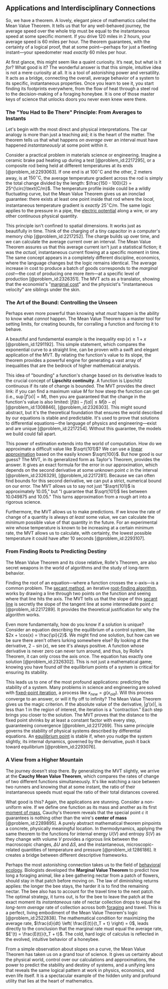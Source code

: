 ## Applications and Interdisciplinary Connections

So, we have a theorem. A lovely, elegant piece of mathematics called the Mean Value Theorem. It tells us that for any well-behaved journey, the average speed over the whole trip must be equal to the instantaneous speed at some specific moment. If you drive 120 miles in 2 hours, your average speed is 60 miles per hour. The theorem guarantees, with the certainty of a logical proof, that at some point—perhaps for just a fleeting instant—your speedometer read *exactly* 60 miles per hour.

At first glance, this might seem like a quaint curiosity. It’s neat, but what is it *for*? What good is it? The wonderful answer is that this simple, intuitive idea is not a mere curiosity at all. It is a tool of astonishing power and versatility. It acts as a bridge, connecting the overall, average behavior of a system to its specific, instantaneous properties. Once you learn to see it, you start finding its footprints everywhere, from the flow of heat through a steel rod to the decision-making of a foraging honeybee. It is one of those master keys of science that unlocks doors you never even knew were there.

### The "You Had to Be There" Principle: From Averages to Instants

Let's begin with the most direct and physical interpretations. The car analogy is more than just a teaching aid; it is the heart of the matter. The theorem tells us that what happens *on average* over an interval must have happened *instantaneously* at some point within it.

Consider a practical problem in materials science or engineering. Imagine a ceramic brake pad heating up during a test [@problem_id:2217295], or a composite rod being held at different temperatures at its ends [@problem_id:2293063]. If one end is at $100^{\circ}\text{C}$ and the other, 2 meters away, is at $150^{\circ}\text{C}$, the average temperature gradient across the rod is simply the total change divided by the length: $\frac{150 - 100}{2} = 25^{\circ}\text{C/m}$. The temperature profile inside could be a wildly fluctuating curve, but the Mean Value Theorem gives us an ironclad guarantee: there exists at least one point inside that rod where the *local*, instantaneous temperature gradient is *exactly* $25^{\circ}\text{C/m}$. The same logic applies to the pressure in a pipe, the [electric potential](@article_id:267060) along a wire, or any other continuous physical quantity.

This principle isn't confined to spatial dimensions. It works just as beautifully in time. Think of the charging of a tiny capacitor in a computer's memory chip [@problem_id:2217252]. The charge builds up over time, and we can calculate the average current over an interval. The Mean Value Theorem assures us that this average current isn't just a statistical fiction; it was the *actual*, instantaneous current flowing at a specific moment in time. The same concept appears in a completely different discipline, economics, where the language changes but the logic remains identical. The average increase in cost to produce a batch of goods corresponds to the *marginal cost*—the cost of producing one more item—at a specific level of production [@problem_id:2326351]. The MVT acts as a translator, showing that the economist's "[marginal cost](@article_id:144105)" and the physicist's "instantaneous velocity" are siblings under the skin.

### The Art of the Bound: Controlling the Unseen

Perhaps even more powerful than knowing what *must* happen is the ability to know what *cannot* happen. The Mean Value Theorem is a master tool for setting limits, for creating bounds, for corralling a function and forcing it to behave.

A beautiful and fundamental example is the inequality $\exp(x) \ge 1+x$ [@problem_id:1291192]. This simple statement, which compares the exponential curve to a straight line, can be proven with a swift and elegant application of the MVT. By relating the function's value to its slope, the theorem provides a powerful engine for generating a vast array of inequalities that are the bedrock of higher mathematical analysis.

This idea of "bounding" a function's change based on its derivative leads to the crucial concept of **Lipschitz continuity**. A function is Lipschitz continuous if its rate of change is bounded. The MVT provides the direct link: if you can find a maximum value $M$ for how steep the function can get (i.e., $\sup|f'(x)| = M$), then you are guaranteed that the change in the function's value is also limited: $|f(b) - f(a)| \le M|b-a|$ [@problem_id:1308846], [@problem_id:2326303]. This might sound abstract, but it's the theoretical foundation that ensures the world described by our equations is stable and predictable. It's used to prove that solutions to differential equations—the language of physics and engineering—exist and are unique [@problem_id:2217254]. Without this guarantee, the models we build could fall apart.

This power of estimation extends into the world of computation. How do we approximate a difficult value like $\sqrt{101}$? We can use a [linear approximation](@article_id:145607) based on the easily known $\sqrt{100}$. But how good is our guess? The MVT, in its generalized form as Taylor's Theorem, provides the answer. It gives an exact formula for the error in our approximation, which depends on the second derivative at some unknown point *c* in the interval [@problem_id:2326329], [@problem_id:2217281]. Because we can often find bounds for this second derivative, we can put a strict, numerical bound on our error. The MVT allows us to say not just "$\sqrt{101}$ is approximately 10.05," but "I guarantee that $\sqrt{101}$ lies between 10.049875 and 10.05." This turns approximation from a rough art into a rigorous science.

Furthermore, the MVT allows us to make predictions. If we know the rate of change of a quantity is always *at least* some value, we can calculate the *minimum* possible value of that quantity in the future. For an experimental wire whose temperature is known to be increasing at a certain minimum rate, the MVT allows us to calculate, with certainty, the lowest possible temperature it could have after 10 seconds [@problem_id:2293107].

### From Finding Roots to Predicting Destiny

The Mean Value Theorem and its close relative, Rolle's Theorem, are also secret weapons in the world of algorithms and the study of long-term behavior.

Finding the root of an equation—where a function crosses the x-axis—is a common problem. The [secant method](@article_id:146992), an iterative [root-finding algorithm](@article_id:176382), works by drawing a line through two points on the function and seeing where that line hits the axis. The MVT tells us that the slope of this [secant line](@article_id:178274) is secretly the slope of the tangent line at some intermediate point *c* [@problem_id:2217289]. It provides the theoretical justification for why the algorithm works.

Even more fundamentally, how do you know if a solution is unique? Consider an equation describing the equilibrium of a control system, like $2x + \cos(x) = \frac{\pi}{2}$. We might find one solution, but how can we be sure there aren't others lurking somewhere else? By looking at the derivative, $2 - \sin(x)$, we see it's always positive. A function whose derivative is never zero can never turn around, and thus, by Rolle's Theorem, it can only cross the axis once. The equation has exactly one solution [@problem_id:2326302]. This is not just a mathematical game; knowing you have found *all* the equilibrium points of a system is critical for ensuring its stability.

This leads us to one of the most profound applications: predicting the stability of a system. Many problems in science and engineering are solved with [fixed-point iteration](@article_id:137275), a process like $x_{new} = g(x_{old})$. Will this process converge to an answer, or will it fly off to infinity? The Mean Value Theorem gives us the magic criterion. If the absolute value of the derivative, $|g'(x)|$, is less than 1 in the region of interest, the iteration is a "contraction." Each step brings you closer to the solution. The MVT proves that the distance to the fixed point shrinks by at least a constant factor with every step, guaranteeing convergence [@problem_id:2217269]. This same principle governs the stability of physical systems described by differential equations. An [equilibrium point](@article_id:272211) is stable if, when you nudge the system slightly, its internal dynamics, governed by the derivative, push it back toward equilibrium [@problem_id:2293076].

### A View from a Higher Mountain

The journey doesn't stop there. By generalizing the MVT slightly, we arrive at the **Cauchy Mean Value Theorem**, which compares the rates of change of two different functions simultaneously. It's like watching a race between two runners and knowing that at some instant, the ratio of their instantaneous speeds must equal the ratio of their total distances covered.

What good is this? Again, the applications are stunning. Consider a non-uniform wire. If we define one function as its mass and another as its first [moment of mass](@article_id:162633), Cauchy's theorem reveals that the special point *c* it guarantees is nothing other than the wire's **center of mass** [@problem_id:2289895]. A purely abstract mathematical theorem pinpoints a concrete, physically meaningful location. In thermodynamics, applying the same theorem to the functions for internal energy $U(V)$ and entropy $S(V)$ as they change with volume $V$ provides a rigorous link between the macroscopic changes, $\Delta U$ and $\Delta S$, and the instantaneous, microscopic-related quantities of temperature and pressure [@problem_id:1286186]. It creates a bridge between different descriptive frameworks.

Perhaps the most astonishing connection takes us to the field of [behavioral ecology](@article_id:152768). Biologists developed the **Marginal Value Theorem** to predict how long a foraging animal, like a bee gathering nectar from a patch of flowers, should stay in that patch before moving on. The law of diminishing returns applies: the longer the bee stays, the harder it is to find the remaining nectar. The bee also has to account for the travel time to the next patch. The optimal strategy, it turns out, is for the bee to leave the patch at the exact moment its *instantaneous* rate of nectar collection drops to equal the *long-term average* rate of collection across both [foraging](@article_id:180967) and travel. This is a perfect, living embodiment of the Mean Value Theorem's logic [@problem_id:2522838]. The mathematical condition for maximizing the average rate, $\frac{d}{dt} \left( \frac{E(t)}{t_T + t} \right) = 0$, leads directly to the conclusion that the marginal rate must equal the average rate, $E'(t) = \frac{E(t)}{t_T + t}$. The cold, hard logic of calculus is reflected in the evolved, intuitive behavior of a honeybee.

From a simple observation about slopes on a curve, the Mean Value Theorem has taken us on a grand tour of science. It gives us certainty about the physical world, control over our calculations and approximations, the power to predict the stability and destiny of systems, and a unifying lens that reveals the same logical pattern at work in physics, economics, and even life itself. It is a spectacular example of the hidden unity and profound utility that lies at the heart of mathematics.